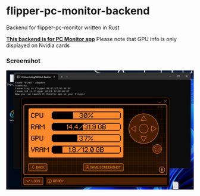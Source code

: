 # flipper-pc-monitor-backend
Backend for flipper-pc-monitor written in Rust

**[This backend is for PC Monitor app](https://github.com/TheSainEyereg/flipper-pc-monitor)**
Please note that GPU info is only displayed on Nvidia cards

### Screenshot

![app](.github/screenshots/app.png)

